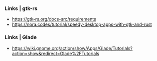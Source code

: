 ### Links | gtk-rs
- https://gtk-rs.org/docs-src/requirements
- https://nora.codes/tutorial/speedy-desktop-apps-with-gtk-and-rust

### Links | Glade
- https://wiki.gnome.org/action/show/Apps/Glade/Tutorials?action=show&redirect=Glade%2FTutorials
